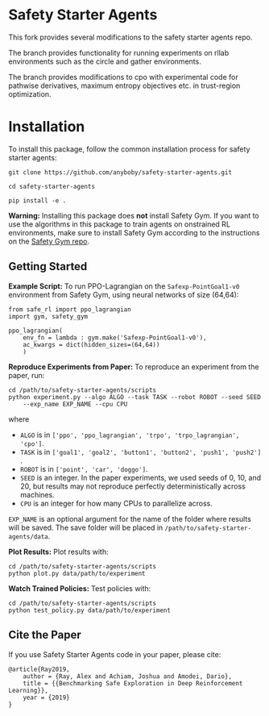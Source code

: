 # Safety Starter Agents

This fork provides several modifications to the safety starter agents repo. 

The branch <rllab> provides functionality for running experiments on rllab environments such as the circle and gather environments.

The branch <algos> provides modifications to cpo with experimental code for pathwise derivatives, maximum entropy objectives etc. in trust-region optimization. 
# Installation

To install this package, follow the common installation process for safety starter agents:

```
git clone https://github.com/anyboby/safety-starter-agents.git

cd safety-starter-agents

pip install -e .
```

**Warning:** Installing this package does **not** install Safety Gym. If you want to use the algorithms in this package to train agents on onstrained RL environments, make sure to install Safety Gym according to the instructions on the [Safety Gym repo](https://www.github.com/openai/safety-gym).

## Getting Started

**Example Script:** To run PPO-Lagrangian on the `Safexp-PointGoal1-v0` environment from Safety Gym, using neural networks of size (64,64):

```
from safe_rl import ppo_lagrangian
import gym, safety_gym

ppo_lagrangian(
	env_fn = lambda : gym.make('Safexp-PointGoal1-v0'),
	ac_kwargs = dict(hidden_sizes=(64,64))
	)

```


**Reproduce Experiments from Paper:** To reproduce an experiment from the paper, run:

```
cd /path/to/safety-starter-agents/scripts
python experiment.py --algo ALGO --task TASK --robot ROBOT --seed SEED 
	--exp_name EXP_NAME --cpu CPU
```

where 

* `ALGO` is in `['ppo', 'ppo_lagrangian', 'trpo', 'trpo_lagrangian', 'cpo']`.
* `TASK` is in `['goal1', 'goal2', 'button1', 'button2', 'push1', 'push2']` .
* `ROBOT` is in `['point', 'car', 'doggo']`.
* `SEED` is an integer. In the paper experiments, we used seeds of 0, 10, and 20, but results may not reproduce perfectly deterministically across machines.
* `CPU` is an integer for how many CPUs to parallelize across.

`EXP_NAME` is an optional argument for the name of the folder where results will be saved. The save folder will be placed in `/path/to/safety-starter-agents/data`. 


**Plot Results:** Plot results with:

```
cd /path/to/safety-starter-agents/scripts
python plot.py data/path/to/experiment
```

**Watch Trained Policies:** Test policies with:

```
cd /path/to/safety-starter-agents/scripts
python test_policy.py data/path/to/experiment
```


## Cite the Paper

If you use Safety Starter Agents code in your paper, please cite:

```
@article{Ray2019,
    author = {Ray, Alex and Achiam, Joshua and Amodei, Dario},
    title = {{Benchmarking Safe Exploration in Deep Reinforcement Learning}},
    year = {2019}
}
```
